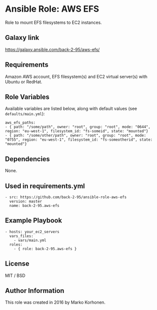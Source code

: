 # Ansible Role: AWS EFS

Role to mount EFS filesystems to EC2 instances.

## Galaxy link

https://galaxy.ansible.com/back-2-95/aws-efs/

## Requirements

Amazon AWS account, EFS filesystem(s) and EC2 virtual server(s) with Ubuntu or RedHat.

## Role Variables

Available variables are listed below, along with default values (see `defaults/main.yml`):

    aws_efs_paths:
    - { path: "/some/path", owner: "root", group: "root", mode: "0644", region: "eu-west-1", filesystem_id: "fs-someid", state: "mounted"}
    - { path: "/some/other/path", owner: "root", group: "root", mode: "0755", region: "eu-west-1", filesystem_id: "fs-someotherid", state: "mounted"}

## Dependencies

None.

## Used in requirements.yml

    - src: https://github.com/back-2-95/ansible-role-aws-efs
      version: master
      name: back-2-95.aws-efs

## Example Playbook

    - hosts: your_ec2_servers
      vars_files:
        - vars/main.yml
      roles:
        - { role: back-2-95.aws-efs }

## License

MIT / BSD

## Author Information

This role was created in 2016 by Marko Korhonen.
